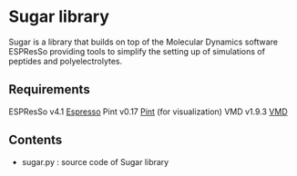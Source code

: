 # Sugar library

Sugar is a library that builds on top of the Molecular Dynamics software ESPResSo 
providing tools to simplify the setting up of simulations of peptides and polyelectrolytes.

## Requirements

ESPResSo v4.1 [Espresso](https://espressomd.org/wordpress/download/)
Pint v0.17 [Pint](https://pint.readthedocs.io/en/stable/)
(for visualization) VMD v1.9.3 [VMD](https://www.ks.uiuc.edu/Research/vmd/)

## Contents

- sugar.py : source code of Sugar library


